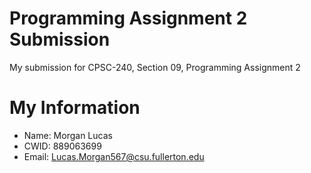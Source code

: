 # Programming Assignment 2 Submission

My submission for CPSC-240, Section 09, Programming Assignment 2

# My Information

* Name: Morgan Lucas
* CWID: 889063699
* Email: Lucas.Morgan567@csu.fullerton.edu

